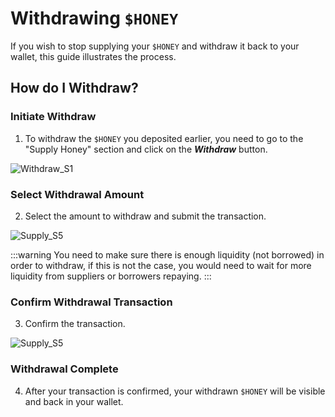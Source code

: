 # Withdrawing `$HONEY`

If you wish to stop supplying your `$HONEY` and withdraw it back to your wallet, this guide illustrates the process.

## How do I Withdraw?

### Initiate Withdraw

1. To withdraw the `$HONEY` you deposited earlier, you need to go to the "Supply Honey" section and click on the **_Withdraw_** button.

![Withdraw_S1](/assets/withdraw_honey_1.png)

### Select Withdrawal Amount

2. Select the amount to withdraw and submit the transaction.

![Supply_S5](/assets/withdraw_honey_2.png)

:::warning
You need to make sure there is enough liquidity (not borrowed) in order to withdraw, if this is not the case, you would need to wait for more liquidity from suppliers or borrowers repaying.
:::

### Confirm Withdrawal Transaction

3. Confirm the transaction.

![Supply_S5](/assets/how_to_withdraw_3.png)

### Withdrawal Complete

4. After your transaction is confirmed, your withdrawn `$HONEY` will be visible and back in your wallet.
